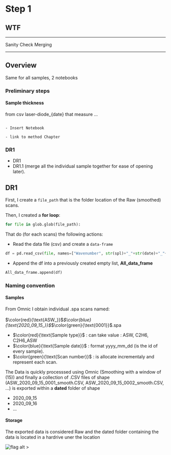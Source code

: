 # Step 1 

## WTF

***

<p class="emphase">Sanity Check Merging</p>

***


## Overview

Same for all samples, 2 notebooks

### Preliminary steps

#### Sample thickness

from csv laser-diode_{date} that measure ...

```{note}

- Insert Notebook

- link to method Chapter

```


### DR1

- DR1
- DR1.1 (merge all the individual sample together for ease of opening later).



## DR1

First, I create a `file_path` that is the folder location of the Raw (smoothed) scans. 

Then, I created a <strong>for loop</strong>:
    
```python
for file in glob.glob(file_path):    
```

That do (for each scans) the following actions:    

- Read the data file (csv) and create a `data-frame`
```python
df = pd.read_csv(file, names=["Wavenumber", str(spl)+"_"+str(date)+"_"+str(file_number)])
```
- Append the df into a previously created empty list, <strong>All_data_frame</strong> 
```python
All_data_frame.append(df)
```
### Naming convention

#### Samples

From Omnic I obtain individual .spa scans named: 
<br><br>$\color{red}{\text{ASW_}}$_$\color{blue}{\text{2020_09_15_}}$_$\color{green}{\text{0001}}$.spa<br>

- $\color{red}{\text{Sample type}}$ : can take value : ASW, C2H6, C2H6_ASW
- $\color{blue}{\text{Sample date}}$ : format yyyy_mm_dd (is the id of every sample).
- $\color{green}{\text{Scan number}}$ : is allocate incrementaly and represent each scan.

The Data is quickly processsed using Omnic (Smoothing with a window of (15)) and finally a collection of .CSV files of shape (ASW_2020_09_15_0001_smooth.CSV, ASW_2020_09_15_0002_smooth.CSV, ...) is exported within a **dated** folder of shape
- 2020_09_15
- 2020_09_16
- ...

#### Storage

The exported data is considered Raw and the dated folder containing the data is located in a hardrive uner the location


![flag alt >](../../Documents/SVG_icons/folder-svgrepo-com.svg) 

